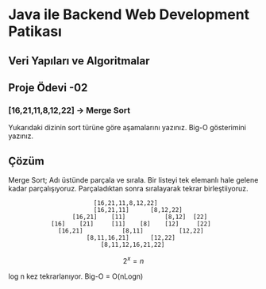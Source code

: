 # Java ile Backend Web Development Patikası

## Veri Yapıları ve Algoritmalar  


## Proje Ödevi  -02

### [16,21,11,8,12,22] -> Merge Sort

Yukarıdaki dizinin sort türüne göre aşamalarını yazınız.
Big-O gösterimini yazınız.

## Çözüm
Merge Sort; Adı üstünde parçala ve sırala. 
Bir listeyi tek elemanlı hale gelene kadar parçalışıyoruz. 
Parçaladıktan sonra sıralayarak tekrar birleştiiyoruz.


							[16,21,11,8,12,22]
							[16,21,11] 		[8,12,22]
					  [16,21]	 [11] 			[8,12] 	[22]
			    [16] 	[21]	 [11]	 [8] 	[12]	 [22]
				  [16,21] 			[8,11]			[12,22]
						  [8,11,16,21]		[12,22]	
							  [8,11,12,16,21,22]
							  
$$
	2^{x} =n 
$$

log n kez tekrarlanıyor. Big-O = O(nLogn)

